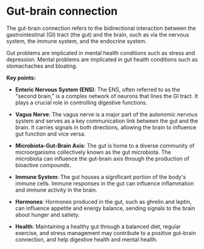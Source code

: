 # Gut-brain connection

The gut-brain connection refers to the bidirectional interaction between the gastrointestinal (GI) tract (the gut) and the brain, such as via the nervous system, the immune system, and the endocrine system.

Gut problems are implicated in mental health conditions such as stress and depression. Mental problems are implicated in gut health conditions such as stomachaches and bloating.

**Key points:**

* **Enteric Nervous System (ENS)**: The ENS, often referred to as the "second brain," is a complex network of neurons that lines the GI tract. It plays a crucial role in controlling digestive functions.

* **Vagus Nerve**: The vagus nerve is a major part of the autonomic nervous system and serves as a key communication link between the gut and the brain. It carries signals in both directions, allowing the brain to influence gut function and vice versa.

* **Microbiota-Gut-Brain Axis**: The gut is home to a diverse community of microorganisms collectively known as the gut microbiota. The microbiota can influence the gut-brain axis through the production of bioactive compounds.

* **Immune System**: The gut houses a significant portion of the body's immune cells. Immune responses in the gut can influence inflammation and immune activity in the brain.

* **Hormones**: Hormones produced in the gut, such as ghrelin and leptin, can influence appetite and energy balance, sending signals to the brain about hunger and satiety.

* **Health**: Maintaining a healthy gut through a balanced diet, regular exercise, and stress management may contribute to a positive gut-brain connection, and help digestive health and mental health.
